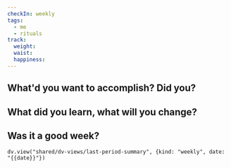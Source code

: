 ```yaml
---
checkIn: weekly
tags:
  - me
  - rituals
track:
  weight: 
  waist: 
  happiness:
---
```

## What'd you want to accomplish? Did you?
## What did you learn, what will you change?
## Was it a good week?

```dataviewjs
dv.view("shared/dv-views/last-period-summary", {kind: "weekly", date: "{{date}}"})
```
